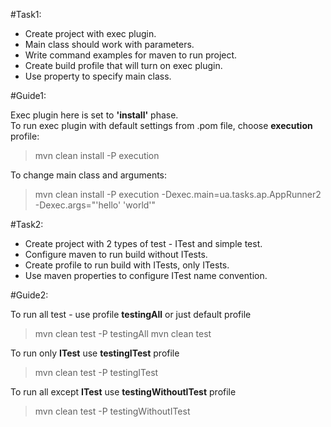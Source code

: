 #Task1:  
  - Create project with exec plugin.  
  - Main class should work with parameters.  
  - Write command examples for maven to run project.  
  - Create build profile that will turn on exec plugin.  
  - Use property to specify main class.
  
#Guide1:  

Exec plugin here is set to <b>'install'</b> phase.  
To run exec plugin with default settings from .pom file, choose <b>execution</b> profile:  
>mvn clean install -P execution  
  
To change main class and arguments:    
>mvn clean install -P execution -Dexec.main=ua.tasks.ap.AppRunner2 -Dexec.args="'hello' 'world'"


#Task2:  
  - Create project with 2 types of test - ITest and simple test.  
  - Configure maven to run build without ITests.  
  - Create profile to run build with ITests, only ITests.  
  - Use maven properties to configure ITest name convention.
  
#Guide2:  

To run all test - use profile <b>testingAll</b> or just default profile
>mvn clean test -P testingAll
>mvn clean test
  
To run only <b>ITest</b> use <b>testingITest</b> profile
>mvn clean test -P testingITest
  
To run all except <b>ITest</b> use <b>testingWithoutITest</b> profile
>mvn clean test -P testingWithoutITest
